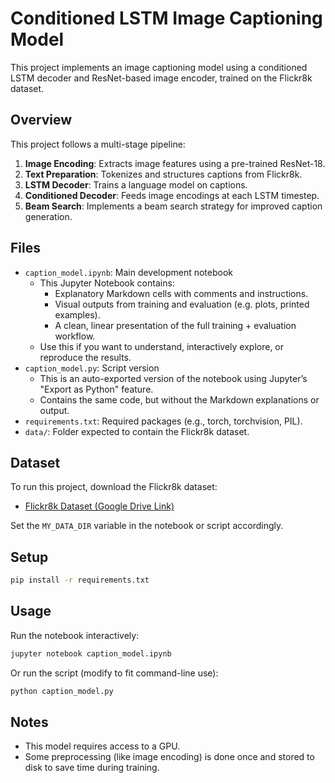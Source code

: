 # Conditioned LSTM Image Captioning Model

This project implements an image captioning model using a conditioned LSTM decoder and ResNet-based image encoder, trained on the Flickr8k dataset.

## Overview

This project follows a multi-stage pipeline:

1. **Image Encoding**: Extracts image features using a pre-trained ResNet-18.
2. **Text Preparation**: Tokenizes and structures captions from Flickr8k.
3. **LSTM Decoder**: Trains a language model on captions.
4. **Conditioned Decoder**: Feeds image encodings at each LSTM timestep.
5. **Beam Search**: Implements a beam search strategy for improved caption generation.


## Files

- `caption_model.ipynb`: Main development notebook
    - This Jupyter Notebook contains:
      - Explanatory Markdown cells with comments and instructions.
      - Visual outputs from training and evaluation (e.g. plots, printed examples).
      - A clean, linear presentation of the full training + evaluation workflow.
    - Use this if you want to understand, interactively explore, or reproduce the results.
- `caption_model.py`: Script version
  - This is an auto-exported version of the notebook using Jupyter’s "Export as Python" feature.
  - Contains the same code, but without the Markdown explanations or output.
- `requirements.txt`: Required packages (e.g., torch, torchvision, PIL).
- `data/`: Folder expected to contain the Flickr8k dataset.

## Dataset

To run this project, download the Flickr8k dataset:
- [Flickr8k Dataset (Google Drive Link)](https://drive.google.com/drive/folders/1sXWOLkmhpA1KFjVR0VjxGUtzAImIvU39?usp=sharing)

Set the `MY_DATA_DIR` variable in the notebook or script accordingly.

## Setup

```bash
pip install -r requirements.txt
```

## Usage
Run the notebook interactively:
```bash
jupyter notebook caption_model.ipynb
```
Or run the script (modify to fit command-line use):
```bash
python caption_model.py
```

## Notes
- This model requires access to a GPU.
- Some preprocessing (like image encoding) is done once and stored to disk to save time during training.

